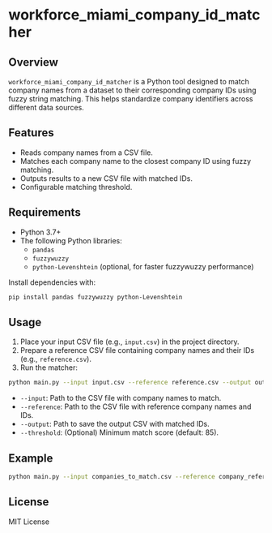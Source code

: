 # workforce_miami_company_id_matcher

## Overview

`workforce_miami_company_id_matcher` is a Python tool designed to match company names from a dataset to their corresponding company IDs using fuzzy string matching. This helps standardize company identifiers across different data sources.

## Features

- Reads company names from a CSV file.
- Matches each company name to the closest company ID using fuzzy matching.
- Outputs results to a new CSV file with matched IDs.
- Configurable matching threshold.

## Requirements

- Python 3.7+
- The following Python libraries:
    - `pandas`
    - `fuzzywuzzy`
    - `python-Levenshtein` (optional, for faster fuzzywuzzy performance)

Install dependencies with:

```bash
pip install pandas fuzzywuzzy python-Levenshtein
```

## Usage

1. Place your input CSV file (e.g., `input.csv`) in the project directory.
2. Prepare a reference CSV file containing company names and their IDs (e.g., `reference.csv`).
3. Run the matcher:

```bash
python main.py --input input.csv --reference reference.csv --output output.csv --threshold 85
```

- `--input`: Path to the CSV file with company names to match.
- `--reference`: Path to the CSV file with reference company names and IDs.
- `--output`: Path to save the output CSV with matched IDs.
- `--threshold`: (Optional) Minimum match score (default: 85).

## Example

```bash
python main.py --input companies_to_match.csv --reference company_reference.csv --output matched_companies.csv
```

## License

MIT License